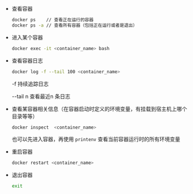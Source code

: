 - 查看容器

  ```sh
  docker ps    // 查看正在运行的容器
  docker ps -a // 查看所有容器（包括正在运行或者是退出）
  ```

  

- 进入某个容器

  ```sh
  docker exec -it <container_name> bash
  ```

  

- 查看容器日志

  ```sh
  docker log -f --tail 100 <container_name>
  ```

  -f 持续追踪日志

  --tail n 查看最近n 条日志

- 查看某容器相关信息（在容器启动时定义的环境变量，有挂载到宿主机上哪个目录等等）

  ```sh
  docker inspect  <container_name>
  ```

  也可以先进入容器，再使用 `printenv` 查看当前容器运行时的所有环境变量

- 重启容器

  ```sh
  docker restart <container_name>
  ```

- 退出容器

  ```sh
  exit
  ```

  